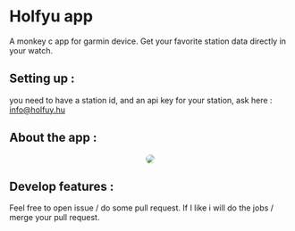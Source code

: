 # Holfyu app

A monkey c app for garmin device.
Get your favorite station data directly in your watch.

## Setting up : 

you need to have a station id, and an api key for your station, ask here : [info@holfuy.hu](mailto:info@holfuy.hu)

## About the app :

<center><img style="border-radius:10px;" src="https://i.imgur.com/0gxDZPA.png"/></center>

## Develop features :

Feel free to open issue / do some pull request. If I like i will do the jobs / merge your pull request.
